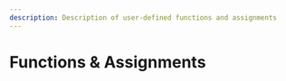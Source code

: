 ```yaml
---
description: Description of user-defined functions and assignments
---
```


# Functions & Assignments


